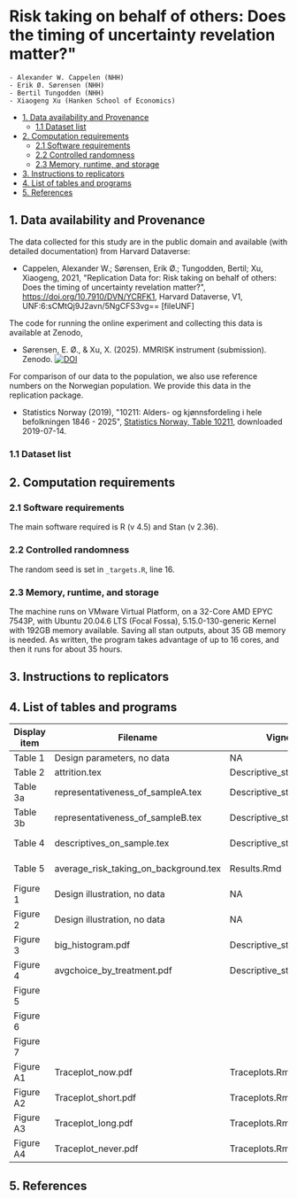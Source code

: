 # Risk taking on behalf of others: Does the timing of uncertainty revelation matter?" 

    - Alexander W. Cappelen (NHH)
    - Erik Ø. Sørensen (NHH)
    - Bertil Tungodden (NHH)
    - Xiaogeng Xu (Hanken School of Economics)


- [1. Data availability and Provenance](#1-data-availability-and-provenance)
  - [1.1 Dataset list](#11-dataset-list)
- [2. Computation requirements](#2-computation-requirements)
  - [2.1 Software requirements](#21-software-requirements)
  - [2.2 Controlled randomness](#22-controlled-randomness)
  - [2.3 Memory, runtime, and storage](#23-memory-runtime-and-storage)
- [3. Instructions to replicators](#3-instructions-to-replicators)
- [4. List of tables and programs](#4-list-of-tables-and-programs)
- [5. References](#5-references)



## 1. Data availability and Provenance

The data collected for this study are in the public domain and available (with detailed documentation) from Harvard Dataverse:

- Cappelen, Alexander W.; Sørensen, Erik Ø.; Tungodden, Bertil; Xu, Xiaogeng,
  2021, "Replication Data for: Risk taking on behalf of others: Does the timing
  of uncertainty revelation matter?", https://doi.org/10.7910/DVN/YCRFK1,
  Harvard Dataverse, V1, UNF:6:sCMtQj9J2avn/5NgCFS3vg== [fileUNF]

The code for running the online experiment and collecting this data is available at Zenodo,

- Sørensen, E. Ø., & Xu, X. (2025). MMRISK instrument (submission). Zenodo. [![DOI](https://zenodo.org/badge/DOI/10.5281/zenodo.15297374.svg)](https://doi.org/10.5281/zenodo.15297374)


For comparison of our data to the population, we also use reference numbers on the Norwegian population. We provide this data in the replication package.

- Statistics Norway (2019), "10211: Alders- og kjønnsfordeling i hele befolkningen 1846 - 2025", 
  [Statistics Norway, Table 10211](https://www.ssb.no/statbank/table/10211/), downloaded  2019-07-14.

### 1.1 Dataset list


## 2. Computation requirements

### 2.1 Software requirements

The main software required is R (v 4.5) and Stan (v 2.36). 


### 2.2 Controlled randomness

The random seed is set in `_targets.R`, line 16.

### 2.3 Memory, runtime, and storage

The machine runs on VMware Virtual Platform, on a 32-Core AMD EPYC 7543P, with Ubuntu 20.04.6 LTS (Focal Fossa), 5.15.0-130-generic Kernel with 192GB memory available.
Saving all stan outputs, about 35 GB memory is needed. As written, the program takes advantage of up to 16 cores, and then it runs for about 35 hours.

## 3. Instructions to replicators

## 4. List of tables and programs

| Display item | Filename   | Vignette | Chunk-name |
|--------------|------------|----------|------------|
| Table 1      | Design parameters, no data  | NA      | NA     |
| Table 2    |  attrition.tex | Descriptive_statistics.Rmd         |   Attrition         |
| Table 3a |   representativeness_of_sampleA.tex  | Descriptive_statistics.Rmd         |   Representativeness of sample         |
| Table 3b |   representativeness_of_sampleB.tex  | Descriptive_statistics.Rmd         |   Representativeness of sample         |
| Table 4      | descriptives_on_sample.tex | Descriptive_statistics.Rmd    | Descriptives on sample  | 
| Table 5     |   average_risk_taking_on_background.tex  | Results.Rmd     |  Regressions of average risk taking |
| Figure 1     | Design illustration, no data | NA | NA |
| Figure 2     | Design illustration, no data | NA | NA |
| Figure 3     | big_histogram.pdf  |  Descriptive_statistics.Rmd     | Distribution of choices  | 
| Figure 4     | avgchoice_by_treatment.pdf  | Descriptive_statistics.Rmd      | Graph of average outcomes    |
| Figure 5     |                      |       |     |
| Figure 6     |                      |        |      |
| Figure 7     |                      |        |      |
| Figure A1    | Traceplot_now.pdf  | Traceplots.Rmd | Traceplot: Treatment Now |
| Figure A2    | Traceplot_short.pdf  | Traceplots.Rmd | Traceplot: Treatment Short |
| Figure A3    | Traceplot_long.pdf  | Traceplots.Rmd | Traceplot: Treatment Long |
| Figure A4    | Traceplot_never.pdf  | Traceplots.Rmd | Traceplot: Treatment Never |





## 5. References

